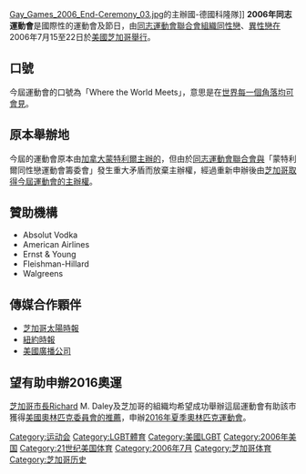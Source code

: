 [Gay_Games_2006_End-Ceremony_03.jpg](https://zh.wikipedia.org/wiki/File:Gay_Games_2006_End-Ceremony_03.jpg "fig:Gay_Games_2006_End-Ceremony_03.jpg")的主辦國-德國科隆隊\]\]
**2006年同志運動會**是國際性的運動會及節日，由[同志運動會聯合會組織](../Page/同志運動會聯合會.md "wikilink")[同性戀](../Page/同性戀.md "wikilink")、[異性戀在](../Page/異性戀.md "wikilink")2006年7月15至22日於[美國](../Page/美國.md "wikilink")[芝加哥舉行](../Page/芝加哥.md "wikilink")。

## 口號

今屆運動會的口號為「Where the World
Meets」，意思是在[世界每一個角落均可會見](../Page/世界.md "wikilink")。

## 原本舉辦地

今屆的運動會原本由[加拿大](../Page/加拿大.md "wikilink")[蒙特利爾主辦的](../Page/蒙特利爾.md "wikilink")，但由於[同志運動會聯合會與](../Page/同志運動會聯合會.md "wikilink")「蒙特利爾同性戀運動會籌委會」發生重大矛盾而放棄主辦權，經過重新申辦後由[芝加哥取得今屆運動會的主辦權](../Page/芝加哥.md "wikilink")。

## 贊助機構

  - Absolut Vodka
  - American Airlines
  - Ernst & Young
  - Fleishman-Hillard
  - Walgreens

## 傳媒合作顆伴

  - [芝加哥太陽時報](../Page/芝加哥太陽時報.md "wikilink")
  - [紐約時報](../Page/紐約時報.md "wikilink")
  - [美國廣播公司](../Page/美國廣播公司.md "wikilink")

## 望有助申辦2016奧運

[芝加哥市長Richard](../Page/芝加哥.md "wikilink") M.
Daley及芝加哥的組織均希望成功舉辦這屆運動會有助該市獲得[美國奧林匹克委員會的推薦](../Page/美國奧林匹克委員會.md "wikilink")，申辦[2016年夏季奧林匹克運動會](../Page/2016年夏季奧林匹克運動會.md "wikilink")。

[Category:运动会](https://zh.wikipedia.org/wiki/Category:运动会 "wikilink")
[Category:LGBT體育](https://zh.wikipedia.org/wiki/Category:LGBT體育 "wikilink")
[Category:美國LGBT](https://zh.wikipedia.org/wiki/Category:美國LGBT "wikilink")
[Category:2006年美国](https://zh.wikipedia.org/wiki/Category:2006年美国 "wikilink")
[Category:21世纪美国体育](https://zh.wikipedia.org/wiki/Category:21世纪美国体育 "wikilink")
[Category:2006年7月](https://zh.wikipedia.org/wiki/Category:2006年7月 "wikilink")
[Category:芝加哥体育](https://zh.wikipedia.org/wiki/Category:芝加哥体育 "wikilink")
[Category:芝加哥历史](https://zh.wikipedia.org/wiki/Category:芝加哥历史 "wikilink")